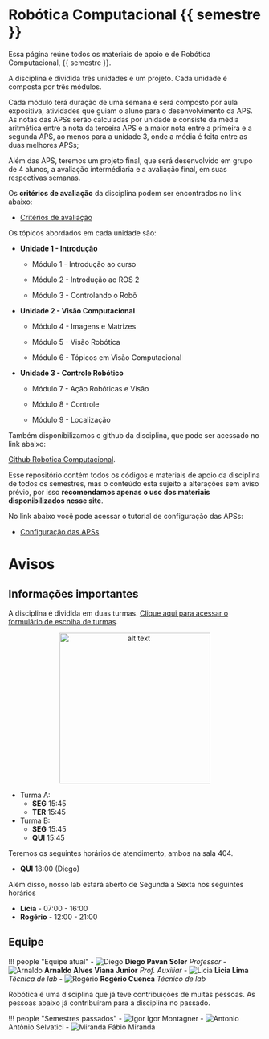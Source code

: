 # Robótica Computacional {{ semestre }}

Essa página reúne todos os materiais de apoio e de Robótica Computacional, {{ semestre }}. 

A disciplina é dividida três unidades e um projeto. Cada unidade é composta por três módulos.

Cada módulo terá duração de uma semana e será composto por aula expositiva, atividades que guiam o aluno para o desenvolvimento da APS. As notas das APSs serão calculadas por unidade e consiste da média aritmética entre a nota da terceira APS e a maior nota entre a primeira e a segunda APS, ao menos para a unidade 3, onde a média é feita entre as duas melhores APSs;

Além das APS, teremos um projeto final, que será desenvolvido em grupo de 4 alunos, a avaliação intermédiaria e a avaliação final, em suas respectivas semanas.

Os **critérios de avaliação** da disciplina podem ser encontrados no link abaixo:

* [Critérios de avaliação](criterios.md)

Os tópicos abordados em cada unidade são:

* **Unidade 1 - Introdução**

    * Módulo 1 - Introdução ao curso

    * Módulo 2 - Introdução ao ROS 2

    * Módulo 3 -  Controlando o Robô

* **Unidade 2 - Visão Computacional**

    * Módulo 4 - Imagens e Matrizes

    * Módulo 5 - Visão Robótica

    * Módulo 6 - Tópicos em Visão Computacional

* **Unidade 3 - Controle Robótico**

    * Módulo 7 - Ação Robóticas e Visão

    * Módulo 8 - Controle

    * Módulo 9 - Localização

Também disponibilizamos o github da disciplina, que pode ser acessado no link abaixo:

[Github Robotica Computacional](https://github.com/Insper/robotica-computacional). 

Esse repositório contém todos os códigos e materiais de apoio da disciplina de todos os semestres, mas o conteúdo esta sujeito a alterações sem aviso prévio, por isso **recomendamos apenas o uso dos materiais disponibilizados nesse site**.

No link abaixo você pode acessar o tutorial de configuração das APSs:

* [Configuração das APSs](aps.md)

# Avisos

## Informações importantes

A disciplina é dividida em duas turmas. [Clique aqui para acessar o formulário de escolha de turmas](https://forms.office.com/r/mAGHZzgGPr).

<div style="text-align: center;">
    <img src="figs/turmas.png" alt="alt text" width="300"/>
</div>

- Turma A: 
    - **SEG** 15:45 
    - **TER** 15:45
- Turma B: 
    - **SEG** 15:45 
    - **QUI** 15:45

Teremos os seguintes horários de atendimento, ambos na sala 404. 

- **QUI** 18:00 (Diego) 

Além disso, nosso lab estará aberto de Segunda a Sexta nos seguintes horários

- **Lícia** - 07:00 - 16:00
- **Rogério** - 12:00 - 21:00

## Equipe

!!! people "Equipe atual"
    - ![Diego](equipe/diego.jpg) **Diego Pavan Soler** *Professor*
    - ![Arnaldo](equipe/arnaldo.jpeg) **Arnaldo Alves Viana Junior** *Prof. Auxiliar*
    - ![Licia](equipe/licia.jpeg) **Licia Lima** *Técnica de lab*
    - ![Rogério](equipe/rogerio.jpeg) **Rogério Cuenca** *Técnico de lab*


Robótica é uma disciplina que já teve contribuições de muitas pessoas. As pessoas abaixo já contribuíram para a disciplina no passado.

!!! people "Semestres passados"
    - ![Igor](equipe/igor.jpg) Igor Montagner
    - ![Antonio](equipe/antonio.jpeg) Antônio Selvatici
    - ![Miranda](equipe/miranda.png) Fábio Miranda
